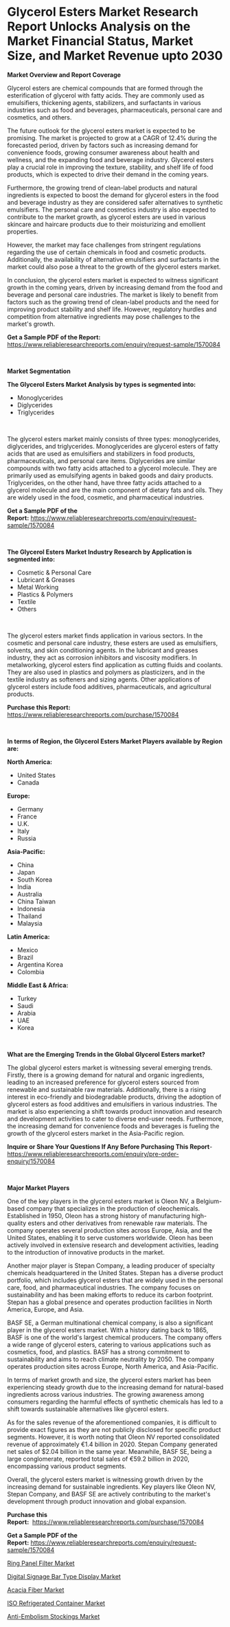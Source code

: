 <p><h1>Glycerol Esters Market Research Report Unlocks Analysis on the Market Financial Status, Market Size, and Market Revenue upto 2030</h1></p><p><strong>Market Overview and Report Coverage</strong></p>
<p><p>Glycerol esters are chemical compounds that are formed through the esterification of glycerol with fatty acids. They are commonly used as emulsifiers, thickening agents, stabilizers, and surfactants in various industries such as food and beverages, pharmaceuticals, personal care and cosmetics, and others.</p><p>The future outlook for the glycerol esters market is expected to be promising. The market is projected to grow at a CAGR of 12.4% during the forecasted period, driven by factors such as increasing demand for convenience foods, growing consumer awareness about health and wellness, and the expanding food and beverage industry. Glycerol esters play a crucial role in improving the texture, stability, and shelf life of food products, which is expected to drive their demand in the coming years.</p><p>Furthermore, the growing trend of clean-label products and natural ingredients is expected to boost the demand for glycerol esters in the food and beverage industry as they are considered safer alternatives to synthetic emulsifiers. The personal care and cosmetics industry is also expected to contribute to the market growth, as glycerol esters are used in various skincare and haircare products due to their moisturizing and emollient properties.</p><p>However, the market may face challenges from stringent regulations regarding the use of certain chemicals in food and cosmetic products. Additionally, the availability of alternative emulsifiers and surfactants in the market could also pose a threat to the growth of the glycerol esters market.</p><p>In conclusion, the glycerol esters market is expected to witness significant growth in the coming years, driven by increasing demand from the food and beverage and personal care industries. The market is likely to benefit from factors such as the growing trend of clean-label products and the need for improving product stability and shelf life. However, regulatory hurdles and competition from alternative ingredients may pose challenges to the market's growth.</p></p>
<p><strong>Get a Sample PDF of the Report:</strong> <a href="https://www.reliableresearchreports.com/enquiry/request-sample/1570084">https://www.reliableresearchreports.com/enquiry/request-sample/1570084</a></p>
<p>&nbsp;</p>
<p><strong>Market Segmentation</strong></p>
<p><strong>The Glycerol Esters Market Analysis by types is segmented into:</strong></p>
<p><ul><li>Monoglycerides</li><li>Diglycerides</li><li>Triglycerides</li></ul></p>
<p>&nbsp;</p>
<p><p>The glycerol esters market mainly consists of three types: monoglycerides, diglycerides, and triglycerides. Monoglycerides are glycerol esters of fatty acids that are used as emulsifiers and stabilizers in food products, pharmaceuticals, and personal care items. Diglycerides are similar compounds with two fatty acids attached to a glycerol molecule. They are primarily used as emulsifying agents in baked goods and dairy products. Triglycerides, on the other hand, have three fatty acids attached to a glycerol molecule and are the main component of dietary fats and oils. They are widely used in the food, cosmetic, and pharmaceutical industries.</p></p>
<p><strong>Get a Sample PDF of the Report:</strong>&nbsp;<a href="https://www.reliableresearchreports.com/enquiry/request-sample/1570084">https://www.reliableresearchreports.com/enquiry/request-sample/1570084</a></p>
<p>&nbsp;</p>
<p><strong>The Glycerol Esters Market Industry Research by Application is segmented into:</strong></p>
<p><ul><li>Cosmetic & Personal Care</li><li>Lubricant & Greases</li><li>Metal Working</li><li>Plastics & Polymers</li><li>Textile</li><li>Others</li></ul></p>
<p>&nbsp;</p>
<p><p>The glycerol esters market finds application in various sectors. In the cosmetic and personal care industry, these esters are used as emulsifiers, solvents, and skin conditioning agents. In the lubricant and greases industry, they act as corrosion inhibitors and viscosity modifiers. In metalworking, glycerol esters find application as cutting fluids and coolants. They are also used in plastics and polymers as plasticizers, and in the textile industry as softeners and sizing agents. Other applications of glycerol esters include food additives, pharmaceuticals, and agricultural products.</p></p>
<p><strong>Purchase this Report:</strong>&nbsp; <a href="https://www.reliableresearchreports.com/purchase/1570084">https://www.reliableresearchreports.com/purchase/1570084</a></p>
<p>&nbsp;</p>
<p><strong>In terms of Region, the Glycerol Esters Market Players available by Region are:</strong></p>
<p>
    <p> <strong> North America: </strong>
        <ul>
            <li>United States</li>
            <li>Canada</li>
        </ul>
        </p> 
    <p> <strong> Europe: </strong>
        <ul>
            <li>Germany</li>
            <li>France</li>
            <li>U.K.</li>
            <li>Italy</li>
            <li>Russia</li>
        </ul>
        </p> 
    <p> <strong> Asia-Pacific: </strong>
        <ul>
            <li>China</li>
            <li>Japan</li>
            <li>South Korea</li>
            <li>India</li>
            <li>Australia</li>
            <li>China Taiwan</li>
            <li>Indonesia</li>
            <li>Thailand</li>
            <li>Malaysia</li>
        </ul>
        </p> 
    <p> <strong> Latin America: </strong>
        <ul>
            <li>Mexico</li>
            <li>Brazil</li>
            <li>Argentina Korea</li>
            <li>Colombia</li>
        </ul>
        </p> 
    <p> <strong> Middle East & Africa: </strong>
        <ul>
            <li>Turkey</li>
            <li>Saudi</li>
            <li>Arabia</li>
            <li>UAE</li>
            <li>Korea</li>
        </ul>
    </p>
    </p>
<p>&nbsp;</p>
<p><strong>What are the Emerging Trends in the Global Glycerol Esters market?</strong></p>
<p><p>The global glycerol esters market is witnessing several emerging trends. Firstly, there is a growing demand for natural and organic ingredients, leading to an increased preference for glycerol esters sourced from renewable and sustainable raw materials. Additionally, there is a rising interest in eco-friendly and biodegradable products, driving the adoption of glycerol esters as food additives and emulsifiers in various industries. The market is also experiencing a shift towards product innovation and research and development activities to cater to diverse end-user needs. Furthermore, the increasing demand for convenience foods and beverages is fueling the growth of the glycerol esters market in the Asia-Pacific region.</p></p>
<p><strong>Inquire or Share Your Questions If Any Before Purchasing This Report</strong>- <a href="https://www.reliableresearchreports.com/enquiry/pre-order-enquiry/1570084">https://www.reliableresearchreports.com/enquiry/pre-order-enquiry/1570084</a></p>
<p>&nbsp;</p>
<p><strong>Major Market Players</strong></p>
<p><p>One of the key players in the glycerol esters market is Oleon NV, a Belgium-based company that specializes in the production of oleochemicals. Established in 1950, Oleon has a strong history of manufacturing high-quality esters and other derivatives from renewable raw materials. The company operates several production sites across Europe, Asia, and the United States, enabling it to serve customers worldwide. Oleon has been actively involved in extensive research and development activities, leading to the introduction of innovative products in the market.</p><p>Another major player is Stepan Company, a leading producer of specialty chemicals headquartered in the United States. Stepan has a diverse product portfolio, which includes glycerol esters that are widely used in the personal care, food, and pharmaceutical industries. The company focuses on sustainability and has been making efforts to reduce its carbon footprint. Stepan has a global presence and operates production facilities in North America, Europe, and Asia.</p><p>BASF SE, a German multinational chemical company, is also a significant player in the glycerol esters market. With a history dating back to 1865, BASF is one of the world's largest chemical producers. The company offers a wide range of glycerol esters, catering to various applications such as cosmetics, food, and plastics. BASF has a strong commitment to sustainability and aims to reach climate neutrality by 2050. The company operates production sites across Europe, North America, and Asia-Pacific.</p><p>In terms of market growth and size, the glycerol esters market has been experiencing steady growth due to the increasing demand for natural-based ingredients across various industries. The growing awareness among consumers regarding the harmful effects of synthetic chemicals has led to a shift towards sustainable alternatives like glycerol esters.</p><p>As for the sales revenue of the aforementioned companies, it is difficult to provide exact figures as they are not publicly disclosed for specific product segments. However, it is worth noting that Oleon NV reported consolidated revenue of approximately €1.4 billion in 2020. Stepan Company generated net sales of $2.04 billion in the same year. Meanwhile, BASF SE, being a large conglomerate, reported total sales of €59.2 billion in 2020, encompassing various product segments.</p><p>Overall, the glycerol esters market is witnessing growth driven by the increasing demand for sustainable ingredients. Key players like Oleon NV, Stepan Company, and BASF SE are actively contributing to the market's development through product innovation and global expansion.</p></p>
<p><strong>Purchase this Report:</strong>&nbsp;&nbsp;<a href="https://www.reliableresearchreports.com/purchase/1570084">https://www.reliableresearchreports.com/purchase/1570084</a></p>
<p></p>
<p><strong>Get a Sample PDF of the Report:</strong>&nbsp;<a href="https://www.reliableresearchreports.com/enquiry/request-sample/1570084">https://www.reliableresearchreports.com/enquiry/request-sample/1570084</a></p>
<p><p><a href="https://github.com/rahu1502/Market-Research-Report-List-1/blob/main/ring-panel-filter-market.md">Ring Panel Filter Market</a></p><p><a href="https://medium.com/@darbyledner/digital-signage-bar-type-display-market-competitive-analysis-market-trends-and-forecast-to-2030-9eb98d32266d">Digital Signage Bar Type Display Market</a></p><p><a href="https://github.com/rahu1505/Market-Research-Report-List-1/blob/main/acacia-fiber-market.md">Acacia Fiber Market</a></p><p><a href="https://medium.com/@walterkutch/analyzing-iso-refrigerated-container-market-global-industry-perspective-and-forecast-2023-to-3016e70dadd7">ISO Refrigerated Container Market</a></p><p><a href="https://medium.com/@colinom786578/anti-embolism-stockings-market-furnishes-information-on-market-share-market-trends-and-market-b484dbb597f8">Anti-Embolism Stockings Market</a></p></p>